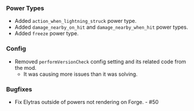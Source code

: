 ### Power Types
- Added `action_when_lightning_struck` power type.
- Added `damage_nearby_on_hit` and `damage_nearby_when_hit` power types.
- Added `freeze` power type.

### Config
- Removed `performVersionCheck` config setting and its related code from the mod.
  - It was causing more issues than it was solving.

### Bugfixes
- Fix Elytras outside of powers not rendering on Forge. - #50